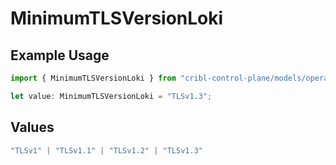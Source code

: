 # MinimumTLSVersionLoki

## Example Usage

```typescript
import { MinimumTLSVersionLoki } from "cribl-control-plane/models/operations";

let value: MinimumTLSVersionLoki = "TLSv1.3";
```

## Values

```typescript
"TLSv1" | "TLSv1.1" | "TLSv1.2" | "TLSv1.3"
```